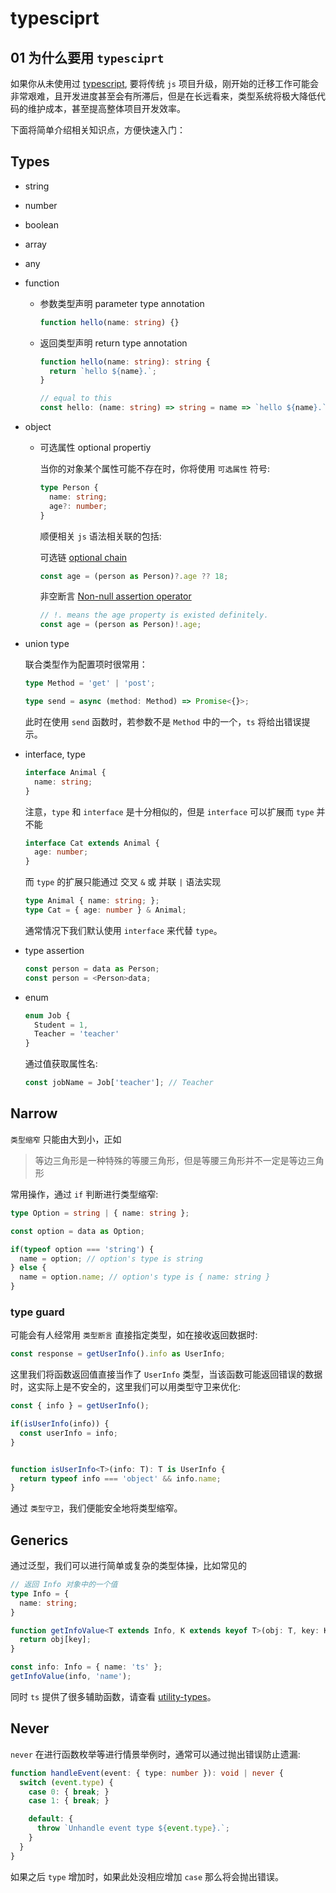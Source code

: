 # typesciprt

## 01 为什么要用 `typesciprt`

如果你从未使用过 [typescript](https://www.typescriptlang.org/), 要将传统 `js` 项目升级，刚开始的迁移工作可能会非常艰难，且开发进度甚至会有所滞后，但是在长远看来，类型系统将极大降低代码的维护成本，甚至提高整体项目开发效率。

下面将简单介绍相关知识点，方便快速入门：

## Types

- string
- number
- boolean
- array
- any
- function

  - 参数类型声明 parameter type annotation

    ```ts
    function hello(name: string) {}
    ```

  - 返回类型声明 return type annotation

    ```ts
    function hello(name: string): string {
      return `hello ${name}.`;
    }

    // equal to this
    const hello: (name: string) => string = name => `hello ${name}.`;
    ```

- object

  - 可选属性 optional propertiy

    当你的对象某个属性可能不存在时，你将使用 `可选属性` 符号:

    ```ts
    type Person {
      name: string;
      age?: number;
    }
    ```

    顺便相关 `js` 语法相关联的包括:

    可选链 [optional chain](https://developer.mozilla.org/zh-CN/docs/Web/JavaScript/Reference/Operators/Optional_chaining)

    ```ts
    const age = (person as Person)?.age ?? 18;
    ```

    非空断言 [Non-null assertion operator](https://www.typescriptlang.org/docs/handbook/release-notes/typescript-2-0.html#non-null-assertion-operator)

    ```ts
    // !. means the age property is existed definitely.
    const age = (person as Person)!.age;
    ```

- union type

  联合类型作为配置项时很常用：

  ```ts
  type Method = 'get' | 'post';

  type send = async (method: Method) => Promise<{}>;
  ```
  此时在使用 `send` 函数时，若参数不是 `Method` 中的一个，`ts` 将给出错误提示。

- interface, type
  ```ts
  interface Animal {
    name: string;
  }
  ```

  注意，`type` 和 `interface` 是十分相似的，但是 `interface` 可以扩展而 `type` 并不能
  ```ts
  interface Cat extends Animal {
    age: number;
  }
  ```

  而 `type` 的扩展只能通过 交叉 `&` 或 并联 `|` 语法实现
  ```ts
  type Animal { name: string; };
  type Cat = { age: number } & Animal;
  ```

  通常情况下我们默认使用 `interface` 来代替 `type`。

- type assertion
  ```ts
  const person = data as Person;
  const person = <Person>data;
  ```

- enum

  ```ts
  enum Job {
    Student = 1,
    Teacher = 'teacher'
  }
  ```

  通过值获取属性名:

  ```ts
  const jobName = Job['teacher']; // Teacher
  ```

## Narrow

`类型缩窄` 只能由大到小，正如
> 等边三角形是一种特殊的等腰三角形，但是等腰三角形并不一定是等边三角形


常用操作，通过 `if` 判断进行类型缩窄:

```ts
type Option = string | { name: string };

const option = data as Option;

if(typeof option === 'string') {
  name = option; // option's type is string
} else {
  name = option.name; // option's type is { name: string }
}
```

### type guard

可能会有人经常用 `类型断言` 直接指定类型，如在接收返回数据时:

```ts
const response = getUserInfo().info as UserInfo;
```

这里我们将函数返回值直接当作了 `UserInfo` 类型，当该函数可能返回错误的数据时，这实际上是不安全的，这里我们可以用类型守卫来优化:

```ts
const { info } = getUserInfo();

if(isUserInfo(info)) {
  const userInfo = info;
}


function isUserInfo<T>(info: T): T is UserInfo {
  return typeof info === 'object' && info.name;
}
```
通过 `类型守卫`，我们便能安全地将类型缩窄。


## Generics

通过泛型，我们可以进行简单或复杂的类型体操，比如常见的

```ts
// 返回 Info 对象中的一个值
type Info = {
  name: string;
}

function getInfoValue<T extends Info, K extends keyof T>(obj: T, key: K): T[K] {
  return obj[key];
}

const info: Info = { name: 'ts' };
getInfoValue(info, 'name');
```

同时 `ts` 提供了很多辅助函数，请查看 [utility-types](https://www.typescriptlang.org/docs/handbook/utility-types.html)。


## Never

`never` 在进行函数枚举等进行情景举例时，通常可以通过抛出错误防止遗漏:

```ts
function handleEvent(event: { type: number }): void | never {
  switch (event.type) {
    case 0: { break; }
    case 1: { break; }

    default: {
      throw `Unhandle event type ${event.type}.`;
    }
  }
}
```

如果之后 `type` 增加时，如果此处没相应增加 `case` 那么将会抛出错误。